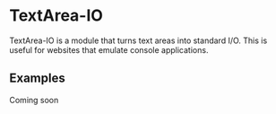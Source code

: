 TextArea-IO
===========

TextArea-IO is a module that turns text areas into standard I/O. This is useful for websites that emulate console applications.

Examples
--------

Coming soon


